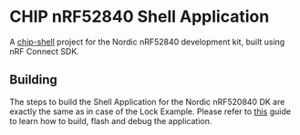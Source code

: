 # CHIP nRF52840 Shell Application

A [chip-shell](../README.md) project for the Nordic nRF52840 development kit, built using nRF Connect SDK.

## Building 

The steps to build the Shell Application for the Nordic nRF520840 DK are exactly the same as in case of the Lock Example. Please refer to [this](../../lock-app/nrfconnect/README.md) guide to learn how to build, flash and debug the application.